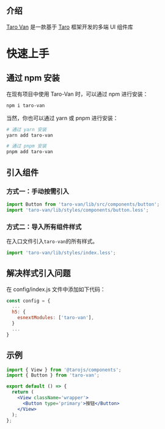 ## 介绍

[Taro Van](https://wjun94.github.io/taro-van/%E5%BC%80%E5%8F%91%E6%8C%87%E5%8D%97/quickstart) 是一款基于 [Taro](https://nervjs.github.io/taro/docs) 框架开发的多端 UI 组件库

# 快速上手

## 通过 npm 安装

在现有项目中使用 Taro-Van 时，可以通过 npm 进行安装：

```bash
npm i taro-van
```

当然，你也可以通过 yarn 或 pnpm 进行安装：

```bash
# 通过 yarn 安装
yarn add taro-van

# 通过 pnpm 安装
pnpm add taro-van
```

## 引入组件

### 方式一：手动按需引入

```jsx | pure
import Button from 'taro-van/lib/src/components/button';
import 'taro-van/lib/styles/components/button.less';
```

### 方式二：导入所有组件样式

在入口文件引入`taro-van`的所有样式。

```jsx | pure
import 'taro-van/lib/styles/index.less';
```

## 解决样式引入问题

在 config/index.js 文件中添加如下代码：

```js
const config = {
  ...
  h5: {
    esnextModules: ['taro-van'],
  }
  ...
}
```

## 示例

```jsx | pure
import { View } from '@tarojs/components';
import { Button } from 'taro-van';

export default () => {
  return (
    <View className='wrapper'>
      <Button type='primary'>按钮</Button>
    </View>
  );
};
```
